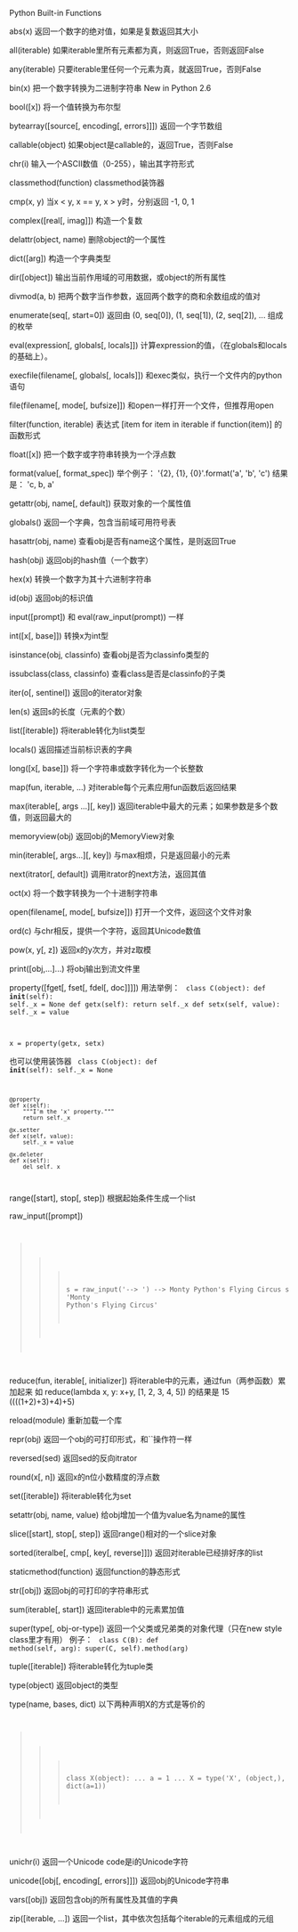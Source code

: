 Python Built-in Functions

abs(x)
返回一个数字的绝对值，如果是复数返回其大小

all(iterable)
如果iterable里所有元素都为真，则返回True，否则返回False

any(iterable)
只要iterable里任何一个元素为真，就返回True，否则False

bin(x)
把一个数字转换为二进制字符串
New in Python 2.6

bool([x])
将一个值转换为布尔型

bytearray([source[, encoding[, errors]]])
返回一个字节数组

callable(object)
如果object是callable的，返回True，否则False

chr(i)
输入一个ASCII数值（0-255），输出其字符形式

classmethod(function)
classmethod装饰器

cmp(x, y)
当x < y, x == y, x > y时，分别返回 -1, 0, 1

complex([real[, imag]])
构造一个复数

delattr(object, name)
删除object的一个属性

dict([arg])
构造一个字典类型

dir([object])
输出当前作用域的可用数据，或object的所有属性

divmod(a, b)
把两个数字当作参数，返回两个数字的商和余数组成的值对

enumerate(seq[, start=0])
返回由 (0, seq[0]), (1, seq[1]), (2, seq[2]), ... 组成的枚举

eval(expression[, globals[, locals]])
计算expression的值，（在globals和locals的基础上）。

execfile(filename[, globals[, locals]])
和exec类似，执行一个文件内的python语句

file(filename[, mode[, bufsize]])
和open一样打开一个文件，但推荐用open

filter(function, iterable)
表达式 [item for item in iterable if function(item)] 的函数形式

float([x])
把一个数字或字符串转换为一个浮点数

format(value[, format_spec])
举个例子： '{2}, {1}, {0}'.format('a', 'b', 'c')
结果是： 'c, b, a'

getattr(obj, name[, default])
获取对象的一个属性值

globals()
返回一个字典，包含当前域可用符号表

hasattr(obj, name)
查看obj是否有name这个属性，是则返回True

hash(obj)
返回obj的hash值（一个数字）

hex(x)
转换一个数字为其十六进制字符串

id(obj)
返回obj的标识值

input([prompt])
和 eval(raw_input(prompt)) 一样

int([x[, base]])
转换x为int型

isinstance(obj, classinfo)
查看obj是否为classinfo类型的

issubclass(class, classinfo)
查看class是否是classinfo的子类

iter(o[, sentinel])
返回o的iterator对象

len(s)
返回s的长度（元素的个数）

list([iterable])
将iterable转化为list类型

locals()
返回描述当前标识表的字典

long([x[, base]])
将一个字符串或数字转化为一个长整数

map(fun, iterable, ...)
对iterable每个元素应用fun函数后返回结果

max(iterable[, args ...][, key])
返回iterable中最大的元素；如果参数是多个数值，则返回最大的

memoryview(obj)
返回obj的MemoryView对象

min(iterable[, args...][, key])
与max相烦，只是返回最小的元素

next(itrator[, default])
调用itrator的next方法，返回其值

oct(x)
将一个数字转换为一个十进制字符串

open(filename[, mode[, bufsize]])
打开一个文件，返回这个文件对象

ord(c)
与chr相反，提供一个字符，返回其Unicode数值

pow(x, y[, z])
返回x的y次方，并对z取模

print([obj,...]...)
将obj输出到流文件里

property([fget[, fset[, fdel[, doc]]]])
用法举例：
<code class="python">
class C(object):
  def __init__(self):
    self._x = None
  def getx(self):
    return self._x
  def setx(self, value):
    self._x = value

  x = property(getx, setx)
</code>

也可以使用装饰器
<code class="python">
class C(object):
    def __init__(self):
        self._x = None

    @property
    def x(self):
        """I'm the 'x' property."""
        return self._x

    @x.setter
    def x(self, value):
        self._x = value

    @x.deleter
    def x(self):
        del self._x
</code>

range([start], stop[, step])
根据起始条件生成一个list

raw_input([prompt])
<code class="python">
>>> s = raw_input('--> ')
--> Monty Python's Flying Circus
>>> s
'Monty Python's Flying Circus'
</code>

reduce(fun, iterable[, initializer])
将iterable中的元素，通过fun（两参函数）累加起来
如 reduce(lambda x, y: x+y, [1, 2, 3, 4, 5]) 的结果是 15
((((1+2)+3)+4)+5)

reload(module)
重新加载一个库

repr(obj)
返回一个obj的可打印形式，和``操作符一样

reversed(sed)
返回sed的反向itrator

round(x[, n])
返回x的n位小数精度的浮点数

set([iterable])
将iterable转化为set

setattr(obj, name, value)
给obj增加一个值为value名为name的属性

slice([start], stop[, step])
返回range()相对的一个slice对象

sorted(iteralbe[, cmp[, key[, reverse]]])
返回对iterable已经排好序的list

staticmethod(function)
返回function的静态形式

str([obj])
返回obj的可打印的字符串形式

sum(iterable[, start])
返回iterable中的元素累加值

super(type[, obj-or-type])
返回一个父类或兄弟类的对象代理（只在new style class里才有用）
例子：
<code class="python">
class C(B):
  def method(self, arg):
    super(C, self).method(arg)
</code>

tuple([iterable])
将iterable转化为tuple类

type(object)
返回object的类型

type(name, bases, dict)
以下两种声明X的方式是等价的
<code class="python">
>>> class X(object):
...     a = 1
...
>>> X = type('X', (object,), dict(a=1))
</code>

unichr(i)
返回一个Unicode code是i的Unicode字符

unicode([obj[, encoding[, errors]]])
返回obj的Unicode字符串

vars([obj])
返回包含obj的所有属性及其值的字典

zip([iterable, ...])
返回一个list，其中依次包括每个iterable的元素组成的元组